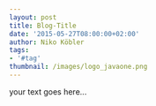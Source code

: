 ```yaml
---
layout: post
title: Blog-Title
date: '2015-05-27T08:00:00+02:00'
author: Niko Köbler
tags:
- '#tag'
thumbnail: /images/logo_javaone.png
---
```


your text goes here...